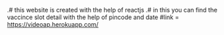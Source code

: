 .# this website is created with the help of reactjs
.# in this you can find the vaccince slot detail with the help of pincode and date
#link = https://videoap.herokuapp.com/
